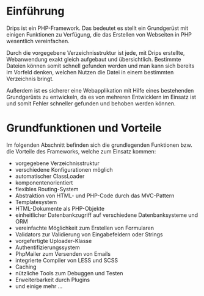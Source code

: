 # Einführung

Drips ist ein PHP-Framework. Das bedeutet es stellt ein Grundgerüst mit einigen Funktionen zu Verfügung, die das Erstellen von Webseiten in PHP wesentlich vereinfachen.

Durch die vorgegebene Verzeichnisstruktur ist jede, mit Drips erstellte, Webanwendung exakt gleich aufgebaut und übersichtlich. Bestimmte Dateien können somit schnell gefunden werden und man kann sich bereits im Vorfeld denken, welchen Nutzen die Datei in einem bestimmten Verzeichnis bringt.

Außerdem ist es sicherer eine Webapplikation mit Hilfe eines bestehenden Grundgerüsts zu entwickeln, da es von mehreren Entwicklern im Einsatz ist und somit Fehler schneller gefunden und behoben werden können.

# Grundfunktionen und Vorteile

Im folgenden Abschnitt befinden sich die grundlegenden Funktionen bzw. die Vorteile des Frameworks, welche zum Einsatz kommen:

 - vorgegebene Verzeichnisstruktur
 - verschiedene Konfigurationen möglich
 - automatischer ClassLoader
 - komponentenorientiert
 - flexibles Routing-System
 - Abstraktion von HTML- und PHP-Code durch das MVC-Pattern
 - Templatesystem
 - HTML-Dokumente als PHP-Objekte
 - einheitlicher Datenbankzugriff auf verschiedene Datenbanksysteme und ORM
 - vereinfachte Möglichkeit zum Erstellen von Formularen
 - Validators zur Validierung von Eingabefeldern oder Strings
 - vorgefertigte Uploader-Klasse
 - Authentifizierungssystem
 - PhpMailer zum Versenden von Emails
 - integrierte Compiler von LESS und SCSS
 - Caching
 - nützliche Tools zum Debuggen und Testen
 - Erweiterbarkeit durch Plugins
 - und einige mehr ...
 
